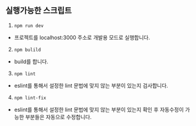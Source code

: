 ## 실행가능한 스크립트

1. `npm run dev`

- 프로젝트를 localhost:3000 주소로 개발용 모드로 실행합니다.

2. `npm bulild`

- build를 합니다.

3. `npm lint`

- eslint를 통해서 설정한 lint 문법에 맞지 않는 부분이 있는지 검사합니다.

4. `npm lint-fix`

- eslint를 통해서 설정한 lint 문법에 맞지 않는 부분이 있는지 확인 후 자동수정이 가능한 부분들은 자동으로 수정합니다.